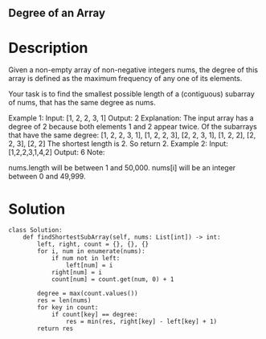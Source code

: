Degree of an Array
---

# Description
Given a non-empty array of non-negative integers nums, the degree of this array is defined as the maximum frequency of any one of its elements.

Your task is to find the smallest possible length of a (contiguous) subarray of nums, that has the same degree as nums.

Example 1:
Input: [1, 2, 2, 3, 1]
Output: 2
Explanation: 
The input array has a degree of 2 because both elements 1 and 2 appear twice.
Of the subarrays that have the same degree:
[1, 2, 2, 3, 1], [1, 2, 2, 3], [2, 2, 3, 1], [1, 2, 2], [2, 2, 3], [2, 2]
The shortest length is 2. So return 2.
Example 2:
Input: [1,2,2,3,1,4,2]
Output: 6
Note:

nums.length will be between 1 and 50,000.
nums[i] will be an integer between 0 and 49,999.

# Solution
```python3
class Solution:
    def findShortestSubArray(self, nums: List[int]) -> int:
        left, right, count = {}, {}, {}
        for i, num in enumerate(nums):
            if num not in left: 
                left[num] = i
            right[num] = i
            count[num] = count.get(num, 0) + 1
            
        degree = max(count.values())
        res = len(nums)
        for key in count:
            if count[key] == degree:
                res = min(res, right[key] - left[key] + 1)
        return res
```
